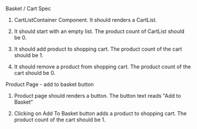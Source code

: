 Basket / Cart Spec

1. CartListContainer Component.
   It should renders a CartList. 

2. It should start with an empty list.
The product count of CartList should be 0.

3. It should add product to shopping cart.
The product count of the cart should be 1.

4. It should remove a product from shopping cart.
The product count of the cart should be 0.

Product Page - add to basket button

1. Product page should renders a button.
The button text reads "Add to Basket"

2. Clicking on Add To Basket button adds a product to shopping cart.
The product count of the cart should be 1.


